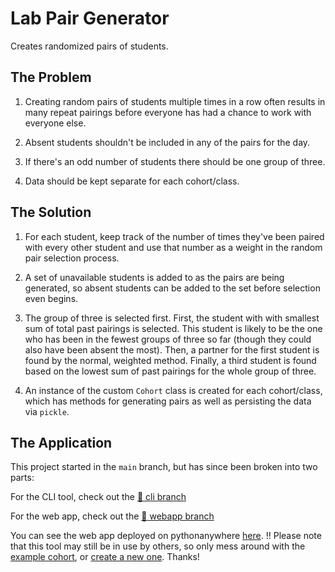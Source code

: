 # Lab Pair Generator

Creates randomized pairs of students.

## The Problem

1. Creating random pairs of students multiple times in a row often results in
many repeat pairings before everyone has had a chance to work with everyone
else.

2. Absent students shouldn't be included in any of the pairs for the day.

3. If there's an odd number of students there should be one group of three.

4. Data should be kept separate for each cohort/class.

## The Solution

1. For each student, keep track of the number of times they've been paired with
every other student and use that number as a weight in the random pair
selection process.

2. A set of unavailable students is added to as the pairs are being generated,
so absent students can be added to the set before selection even begins.

3. The group of three is selected first. First, the student with with smallest
sum of total past pairings is selected. This student is likely to be the one
who has been in the fewest groups of three so far (though they could also have
been absent the most). Then, a partner for the first student is found by the
normal, weighted method. Finally, a third student is found based on the lowest
sum of past pairings for the whole group of three.

4. An instance of the custom `Cohort` class is created for each cohort/class,
which has methods for generating pairs as well as persisting the data via
`pickle`.

## The Application

This project started in the `main` branch, but has since been broken into
two parts:

For the CLI tool, check out the
[:twisted_rightwards_arrows: cli branch](https://github.com/caseinpoint/lab_partners/tree/cli)

For the web app, check out the
[:twisted_rightwards_arrows: webapp branch](https://github.com/caseinpoint/lab_partners/tree/webapp)

You can see the web app deployed on pythonanywhere
[here](http://caseinpoint.pythonanywhere.com/). :bangbang: Please note that
this tool may still be in use by others, so only mess around with the
[example cohort](http://caseinpoint.pythonanywhere.com/cohorts/example), or
[create a new one](http://caseinpoint.pythonanywhere.com/new). Thanks!
